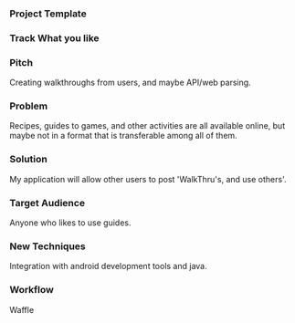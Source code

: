 ### Project Template

### Track What you like

### Pitch

Creating walkthroughs from users, and maybe API/web parsing.

### Problem

Recipes, guides to games, and other activities are all available online, but maybe not in a format that is transferable among all of them.

### Solution

My application will allow other users to post 'WalkThru's, and use others'.

### Target Audience

Anyone who likes to use guides.

### New Techniques

Integration with android development tools and java.

### Workflow

Waffle
